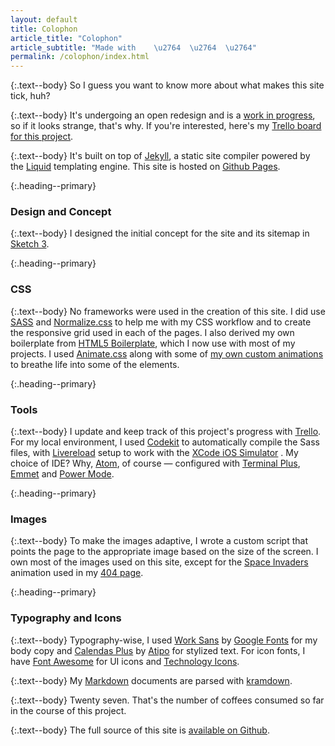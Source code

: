 ```yaml
---
layout: default
title: Colophon
article_title: "Colophon"
article_subtitle: "Made with 	\u2764 	\u2764 	\u2764"
permalink: /colophon/index.html
---
```


{:.text--body}
So I guess you want to know more about what makes this site tick, huh?

{:.text--body}
It's undergoing an open redesign and is a [work in progress](https://trello.com/b/yFbZFW3E), so if it looks strange, that's why. If you're interested, here's my [Trello board for this project](https://trello.com/b/yFbZFW3E).

{:.text--body}
It's built on top of [Jekyll](https://github.com/jekyll/jekyll), a static site compiler powered by the [Liquid](https://shopify.github.io/liquid/) templating engine. This site is hosted on [Github Pages](https://pages.github.com/).

{:.heading--primary}
### Design and Concept

{:.text--body}
I designed the initial concept for the site and its sitemap in [Sketch 3](https://www.sketchapp.com/).


{:.heading--primary}
### CSS

{:.text--body}
No frameworks were used in the creation of this site. I did use [SASS](http://sass-lang.com/) and [Normalize.css](https://necolas.github.io/normalize.css/) to help me with my CSS workflow and to create the responsive grid used in each of the pages. I also derived my own boilerplate from [HTML5 Boilerplate](https://html5boilerplate.com/), which I now use with most of my projects. I used [Animate.css](https://daneden.github.io/animate.css/) along with some of [my own custom animations](http://codepen.io/emsky/pen/RRjPGg) to breathe life into some of the elements.

{:.heading--primary}
### Tools

{:.text--body}
I update and keep track of this project's progress with [Trello](https://trello.com/b/yFbZFW3E). For my local environment, I used [Codekit](https://incident57.com/codekit/) to automatically compile the Sass files, with [Livereload](http://livereload.com/) setup to work with the [XCode iOS Simulator](https://developer.apple.com/library/ios/documentation/IDEs/Conceptual/iOS_Simulator_Guide/Introduction/Introduction.html) . My choice of IDE? Why, [Atom](https://atom.io/), of course &mdash; configured with [Terminal Plus](https://atom.io/packages/terminal-plus), [Emmet](http://emmet.io/) and [Power Mode](https://atom.io/packages/activate-power-mode).

{:.heading--primary}
### Images

{:.text--body}
To make the images adaptive, I wrote a custom script that points the page to the appropriate image based on the size of the screen. I own most of the images used on this site, except for the [Space Invaders](https://en.wikipedia.org/wiki/Space_Invaders) animation used in my [404 page](/404.html).

{:.heading--primary}
### Typography and Icons

{:.text--body}
Typography-wise, I used [Work Sans](https://www.google.com/fonts/specimen/Work+Sans) by [Google Fonts](https://fonts.google.com) for my body copy and [Calendas Plus](http://calendasplus.com/) by [Atipo](http://atipo.es/tipografia/) for stylized text. For icon fonts, I have [Font Awesome](http://fontawesome.io/) for UI icons and [Technology Icons](http://websiddu.github.io/technology-icons/).

{:.text--body}
My [Markdown](https://daringfireball.net/projects/markdown/syntax) documents are parsed with [kramdown](http://kramdown.gettalong.org/).

{:.text--body}
Twenty seven. That's the number of coffees consumed so far in the course of this project.

{:.text--body}
The full source of this site is [available on Github](https://github.com/emsky/emsky.github.io).
